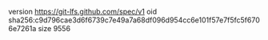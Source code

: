 version https://git-lfs.github.com/spec/v1
oid sha256:c9d796cae3d6f6739c7e49a7a68df096d954cc6e101f57e7f5fc5f6706e7261a
size 9556
